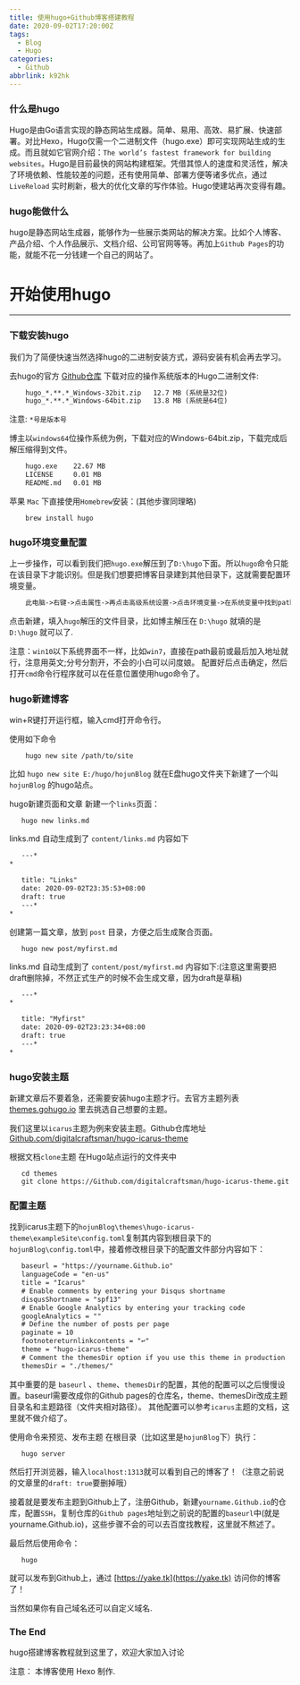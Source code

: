 ```yaml
---
title: 使用hugo+Github博客搭建教程
date: 2020-09-02T17:20:00Z
tags:
  - Blog
  - Hugo
categories:
  - Github
abbrlink: k92hk
---
```


### 什么是hugo

Hugo是由Go语言实现的静态网站生成器。简单、易用、高效、易扩展、快速部署。对比Hexo，Hugo仅需一个二进制文件（hugo.exe）即可实现网站生成的生成。而且就如它官网介绍：`The world’s fastest framework for building websites`。Hugo是目前最快的网站构建框架。凭借其惊人的速度和灵活性，解决了环境依赖、性能较差的问题，还有使用简单、部署方便等诸多优点，通过 `LiveReload` 实时刷新，极大的优化文章的写作体验。Hugo使建站再次变得有趣。

### hugo能做什么

hugo是静态网站生成器，能够作为一些展示类网站的解决方案。比如个人博客、产品介绍、个人作品展示、文档介绍、公司官网等等。再加上`Github Pages`的功能，就能不花一分钱建一个自己的网站了。

<!--more-->

# 开始使用hugo
---
### 下载安装hugo

我们为了简便快速当然选择hugo的二进制安装方式，源码安装有机会再去学习。

去hugo的官方 [Github仓库](https://Github.com/gohugoio/hugo/releases) 下载对应的操作系统版本的Hugo二进制文件:

```txt
    hugo_*.**.*_Windows-32bit.zip   12.7 MB (系统是32位)
    hugo_*.**.*_Windows-64bit.zip   13.8 MB (系统是64位)
```

注意: `*号是版本号`

博主以`windows64`位操作系统为例，下载对应的Windows-64bit.zip，下载完成后解压缩得到文件。

```txt
    hugo.exe    22.67 MB
    LICENSE     0.01 MB
    README.md   0.01 MB
```

苹果 `Mac` 下直接使用`Homebrew`安装：(其他步骤同理略)

```shell
    brew install hugo
```

### hugo环境变量配置

上一步操作，可以看到我们把`hugo.exe`解压到了`D:\hugo`下面。所以`hugo`命令只能在该目录下才能识别。但是我们想要把博客目录建到其他目录下，这就需要配置环境变量。

```txt
    此电脑->右键->点击属性->再点击高级系统设置->点击环境变量->在系统变量中找到path->再点击编辑
```

点击新建，填入`hugo`解压的文件目录，比如博主解压在 `D:\hugo` 就填的是 `D:\hugo` 就可以了.

注意：`win10`以下系统界面不一样，比如`win7`，直接在path最前或最后加入地址就行，注意用英文;分号分割开，不会的小白可以问度娘。
配置好后点击确定，然后打开`cmd`命令行程序就可以在任意位置使用hugo命令了。

### hugo新建博客

win+R键打开运行框，输入cmd打开命令行。

使用如下命令

```shell
    hugo new site /path/to/site
```

比如 `hugo new site E:/hugo/hojunBlog` 就在E盘hugo文件夹下新建了一个叫 `hojunBlog` 的hugo站点。

hugo新建页面和文章
新建一个`links`页面：

```shell
   hugo new links.md
```

links.md 自动生成到了 `content/links.md` 内容如下

```html
   ---*
*

   title: "Links"
   date: 2020-09-02T23:35:53+08:00
   draft: true
   ---*
*

```

创建第一篇文章，放到 `post` 目录，方便之后生成聚合页面。

```shell
   hugo new post/myfirst.md
```

links.md 自动生成到了 `content/post/myfirst.md` 内容如下:(注意这里需要把draft删除掉，不然正式生产的时候不会生成文章，因为draft是草稿)

```html
   ---*
*

   title: "Myfirst"
   date: 2020-09-02T23:23:34+08:00
   draft: true
   ---*
*

```

### hugo安装主题

新建文章后不要着急，还需要安装hugo主题才行。去官方主题列表 [themes.gohugo.io](https://themes.gohugo.io) 里去挑选自己想要的主题。

我们这里以`icarus`主题为例来安装主题。Github仓库地址 [Github.com/digitalcraftsman/hugo-icarus-theme](https://Github.com/digitalcraftsman/hugo-icarus-theme)

根据文档`clone`主题
在Hugo站点运行的文件夹中

```shell
   cd themes
   git clone https://Github.com/digitalcraftsman/hugo-icarus-theme.git
```

### 配置主题

找到icarus主题下的`hojunBlog\themes\hugo-icarus-theme\exampleSite\config.toml`复制其内容到根目录下的`hojunBlog\config.toml`中，接着修改根目录下的配置文件部分内容如下：

```html
   baseurl = "https://yourname.Github.io"
   languageCode = "en-us"
   title = "Icarus"
   # Enable comments by entering your Disqus shortname
   disqusShortname = "spf13"
   # Enable Google Analytics by entering your tracking code
   googleAnalytics = ""
   # Define the number of posts per page
   paginate = 10
   footnotereturnlinkcontents = "↩"
   theme = "hugo-icarus-theme"
   # Comment the themesDir option if you use this theme in production
   themesDir = "./themes/"
```

其中重要的是 `baseurl` 、`theme`、`themesDir`的配置，其他的配置可以之后慢慢设置。baseurl需要改成你的Github pages的仓库名，theme、themesDir改成主题目录名和主题路径（文件夹相对路径）。
其他配置可以参考`icarus`主题的文档，这里就不做介绍了。

使用命令来预览、发布主题
在根目录（比如这里是`hojunBlog`下）执行：

```shell
   hugo server
```

然后打开浏览器，输入`localhost:1313`就可以看到自己的博客了！（注意之前说的文章里的`draft: true`要删掉哦）

接着就是要发布主题到Github上了，注册Github，新建`yourname.Github.io`的仓库，配置`SSH`，复制仓库的`Github pages`地址到之前说的配置的`baseurl`中(就是yourname.Github.io)，这些步骤不会的可以去百度找教程，这里就不熬述了。

最后然后使用命令：

```shell
   hugo
```

就可以发布到Github上，通过 [https://yake.tk](https://yake.tk) 访问你的博客了！

当然如果你有自己域名还可以自定义域名.

### The End

hugo搭建博客教程就到这里了，欢迎大家加入讨论

注意： 本博客使用 Hexo 制作.
